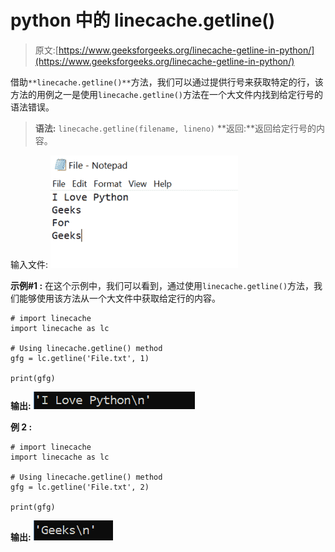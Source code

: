 # python 中的 linecache.getline()

> 原文:[https://www.geeksforgeeks.org/linecache-getline-in-python/](https://www.geeksforgeeks.org/linecache-getline-in-python/)

借助`**linecache.getline()**`方法，我们可以通过提供行号来获取特定的行，该方法的用例之一是使用`linecache.getline()`方法在一个大文件内找到给定行号的语法错误。

> **语法:** `linecache.getline(filename, lineno)`
> **返回:**返回给定行号的内容。

输入文件:
![](img/08f670457092c8b7a2a0e3e1e4a1c9e1.png)

**示例#1 :**
在这个示例中，我们可以看到，通过使用`linecache.getline()`方法，我们能够使用该方法从一个大文件中获取给定行的内容。

```
# import linecache
import linecache as lc

# Using linecache.getline() method
gfg = lc.getline('File.txt', 1)

print(gfg)
```

**输出:**
![](img/1c3e6e9747740feffe5f3b89fa95c027.png)

**例 2 :**

```
# import linecache
import linecache as lc

# Using linecache.getline() method
gfg = lc.getline('File.txt', 2)

print(gfg)
```

**输出:**
![](img/8b5d4d3520f86d1bb0075c8a12695d01.png)